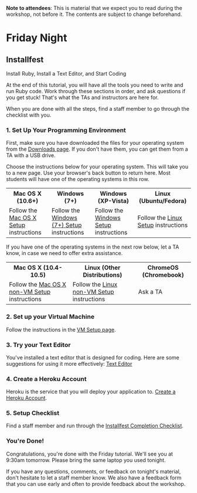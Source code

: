 <div class="alert alert-info">
<strong>Note to attendees</strong>: This is material that we expect you to read during the workshop, not before it. The contents are subject to change beforehand.
</div>


# Friday Night

## Installfest

Install Ruby, Install a Text Editor, and Start Coding

At the end of this tutorial, you will have all the tools you need to write and
run Ruby code. Work through these sections in order, and ask questions if you
get stuck! That's what the TAs and instructors are here for.

When you are done with all the steps, find a staff member to go through the
checklist with you.

### 1. Set Up Your Programming Environment

First, make sure you have downloaded the files for your operating system from
the [Downloads page](/downloads). If you don't have them, you can get them
from a TA with a USB drive.

Choose the instructions below for your operating system. This will take you to
a new page. Use your browser's back button to return here. Most students will
have one of the operating systems in this row.

<table class="downloads-files">
<tr>
  <th>Mac OS X (10.6+)</th>
  <th>Windows (7+)</th>
  <th>Windows (XP-Vista)</th>
  <th>Linux (Ubuntu/Fedora)</th>
</tr>
<tr>
  <td>Follow the <a href="/installfest/osx">Mac OS X Setup</a> instructions</td>
  <td>Follow the <a href="/installfest/windows_7">Windows (7+) Setup</a> instructions</td>
  <td>Follow the <a href="/installfest/windows_xp">Windows Setup</a> instructions</td>
  <td>Follow the <a href="/installfest/linux">Linux Setup</a> instructions</td>
</tr>
</table>

If you have one of the operating systems in the next row below, let a TA know,
in case we need to offer extra assistance.

<table class="downloads-files">
<tr>
  <th>Mac OS X (10.4-10.5)</th>
  <th>Linux (Other Distributions)</th>
  <th>ChromeOS (Chromebook)</th>
</tr>
<tr>
  <td>Follow the <a href="/installfest/osx_novm">Mac OS X non-VM Setup</a> instructions</td>
  <td>Follow the <a href="/installfest/linux_novm">Linux non-VM Setup</a> instructions</td>
  <td>Ask a TA</a>
</tr>
</table>

### 2. Set up your Virtual Machine

Follow the instructions in the [VM Setup page](/installfest/vm_setup).

### 3. Try your Text Editor

You've installed a text editor that is designed for coding. Here are some
suggestions for using it more effectively: [Text Editor](/installfest/text_editor)

### 4. Create a Heroku Account

Heroku is the service that you will deploy your application to.
[Create a Heroku Account](/installfest/create_a_heroku_account).

### 5. Setup Checklist

Find a staff member and run through the
[Installfest Completion Checklist](/installfest/checklist).

### You're Done!

Congratulations, you're done with the Friday tutorial. We'll see you at 9:30am
tomorrow. Please bring the same laptop you used tonight.

If you have any questions, comments, or feedback on tonight's material,
don't hesitate to let a staff member know. We also have a feedback form
that you can use early and often to provide feedback about the workshop.
